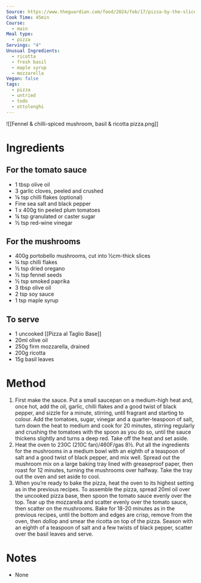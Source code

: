 ```yaml
---
Source: https://www.theguardian.com/food/2024/feb/17/pizza-by-the-slice-recipes-al-taglio-mushrooms-basil-ricotta-kale-taleggio-honey-yotam-ottolenghi
Cook Time: 45min
Course:
  - main
Meal type:
  - pizza
Servings: "4"
Unusual Ingredients:
  - ricotta
  - fresh basil
  - maple syrup
  - mozzarella
Vegan: false
tags:
  - pizza
  - untried
  - todo
  - ottolenghi
---
```

![[Fennel & chilli-spiced mushroom, basil & ricotta pizza.png]]
# Ingredients

## For the tomato sauce

- 1 tbsp olive oil
- 3 garlic cloves, peeled and crushed
- ⅛ tsp chilli flakes (optional)
- Fine sea salt and black pepper
- 1 x 400g tin peeled plum tomatoes
- ¼ tsp granulated or caster sugar
- ½ tsp red-wine vinegar

## For the mushrooms

- 400g portobello mushrooms, cut into ½cm-thick slices
- ¼ tsp chilli flakes
- ½ tsp dried oregano
- ½ tsp fennel seeds
- ½ tsp smoked paprika
- 3 tbsp olive oil
- 2 tsp soy sauce
- 1 tsp maple syrup

## To serve

- 1 uncooked [[Pizza al Taglio Base]]
- 20ml olive oil
- 250g firm mozzarella, drained
- 200g ricotta
- 15g basil leaves

# Method

1. First make the sauce. Put a small saucepan on a medium-high heat and, once hot, add the oil, garlic, chilli flakes and a good twist of black pepper, and sizzle for a minute, stirring, until fragrant and starting to colour. Add the tomatoes, sugar, vinegar and a quarter-teaspoon of salt, turn down the heat to medium and cook for 20 minutes, stirring regularly and crushing the tomatoes with the spoon as you do so, until the sauce thickens slightly and turns a deep red. Take off the heat and set aside.
2. Heat the oven to 230C (210C fan)/460F/gas 8½. Put all the ingredients for the mushrooms in a medium bowl with an eighth of a teaspoon of salt and a good twist of black pepper, and mix well. Spread out the mushroom mix on a large baking tray lined with greaseproof paper, then roast for 12 minutes, turning the mushrooms over halfway. Take the tray out the oven and set aside to cool.
3. When you’re ready to bake the pizza, heat the oven to its highest setting as in the previous recipes. To assemble the pizza, spread 20ml oil over the uncooked pizza base, then spoon the tomato sauce evenly over the top. Tear up the mozzarella and scatter evenly over the tomato sauce, then scatter on the mushrooms. Bake for 18-20 minutes as in the previous recipes, until the bottom and edges are crisp, remove from the oven, then dollop and smear the ricotta on top of the pizza. Season with an eighth of a teaspoon of salt and a few twists of black pepper, scatter over the basil leaves and serve.

# Notes

- None